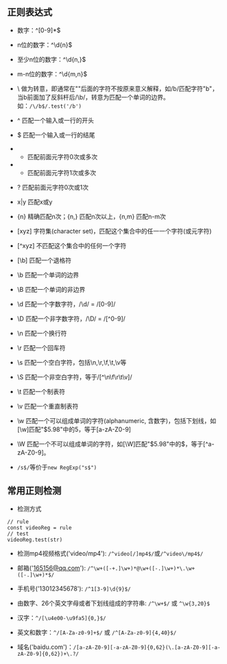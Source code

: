 ## 正则表达式

  - 数字：^[0-9]*$

  - n位的数字：^\d{n}$

  - 至少n位的数字：^\d{n,}$

  - m-n位的数字：^\d{m,n}$

  - \ 做为转意，即通常在"\"后面的字符不按原来意义解释，如/b/匹配字符"b"，当b前面加了反斜杆后/\b/，转意为匹配一个单词的边界。如：`/\/b$/.test('/b')`

  - ^ 匹配一个输入或一行的开头

  - $ 匹配一个输入或一行的结尾

  - * 匹配前面元字符0次或多次

  - + 匹配前面元字符1次或多次

  - ? 匹配前面元字符0次或1次

  - x|y 匹配x或y

  - {n} 精确匹配n次；{n,} 匹配n次以上，{n,m} 匹配n-m次

  - [xyz] 字符集(character set)，匹配这个集合中的任一一个字符(或元字符)

  - [^xyz] 不匹配这个集合中的任何一个字符

  - [\b] 匹配一个退格符

  - \b 匹配一个单词的边界

  - \B 匹配一个单词的非边界

  - \d 匹配一个字数字符，/\d/ = /[0-9]/

  - \D 匹配一个非字数字符，/\D/ = /[^0-9]/

  - \n 匹配一个换行符

  - \r 匹配一个回车符

  - \s 匹配一个空白字符，包括\n,\r,\f,\t,\v等

  - \S 匹配一个非空白字符，等于/[^\n\f\r\t\v]/

  - \t 匹配一个制表符

  - \v 匹配一个重直制表符

  - \w 匹配一个可以组成单词的字符(alphanumeric, 含数字)，包括下划线，如[\w]匹配"$5.98"中的5，等于[a-zA-Z0-9]

  - \W 匹配一个不可以组成单词的字符，如[\W]匹配"$5.98"中的$，等于[^a-zA-Z0-9]。

  -  `/s$/`等价于`new RegExp("s$")`

## 常用正则检测

  - 检测方式
  ```
  // rule
  const videoReg = rule
  // test
  videoReg.test(str)
  ```
  - 检测mp4视频格式('video/mp4'): `/^video[/]mp4$/`或`/^video\/mp4$/`

  - 邮箱('165156@qq.com'): `/^\w+([-+.]\w+)*@\w+([-.]\w+)*\.\w+([-.]\w+)*$/`

  - 手机号('13012345678'): `/^1[3-9]\d{9}$/`

  - 由数字、26个英文字母或者下划线组成的字符串: `/^\w+$/` 或 `^\w{3,20}$`

  - 汉字：`^/[\u4e00-\u9fa5]{0,}$/`

  - 英文和数字：`^/[A-Za-z0-9]+$/` 或 `/^[A-Za-z0-9]{4,40}$/`

  - 域名('baidu.com')：`/[a-zA-Z0-9][-a-zA-Z0-9]{0,62}(\.[a-zA-Z0-9][-a-zA-Z0-9]{0,62})+\.?/`
